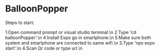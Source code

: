 # BalloonPopper

Steps to start:

1.Open command prompt or visual studio terminal.\n
2.Type 'cd balloonPopper'.\n
4.Install Expo go in smartphone.\n
5.Make sure both system and smartphone are connected to same wifi.\n
3.Type 'npx expo start'.\n
4.Scan Qr code or type url.\n
